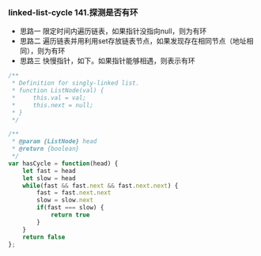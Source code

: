 ### linked-list-cycle 141.探测是否有环

- 思路一 限定时间内遍历链表，如果指针没指向null，则为有环
- 思路二 遍历链表并用利用set存放链表节点，如果发现存在相同节点（地址相同），则为有环
- 思路三 快慢指针，如下。如果指针能够相遇，则表示有环

```js
/**
 * Definition for singly-linked list.
 * function ListNode(val) {
 *     this.val = val;
 *     this.next = null;
 * }
 */

/**
 * @param {ListNode} head
 * @return {boolean}
 */
var hasCycle = function(head) { 
    let fast = head
    let slow = head
    while(fast && fast.next && fast.next.next) {
        fast = fast.next.next
        slow = slow.next
        if(fast === slow) {
            return true
        }
    }
    return false
};
```
